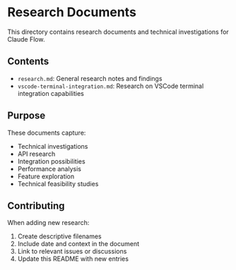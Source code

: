 # Research Documents

This directory contains research documents and technical investigations for Claude Flow.

## Contents

- `research.md`: General research notes and findings
- `vscode-terminal-integration.md`: Research on VSCode terminal integration capabilities

## Purpose

These documents capture:
- Technical investigations
- API research
- Integration possibilities
- Performance analysis
- Feature exploration
- Technical feasibility studies

## Contributing

When adding new research:
1. Create descriptive filenames
2. Include date and context in the document
3. Link to relevant issues or discussions
4. Update this README with new entries